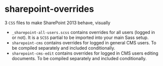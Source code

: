 # sharepoint-overrides
3 `CSS` files to make SharePoint 2013 behave, visually

- `_sharepoint-all-users.scss` contains overrides for all users (logged in or not). It is a `SCSS` partial to be imported into your main Sass setup.
- `sharepoint-cms` contains overrides for logged in general CMS users. To be compiled separately and included conditionally.
- `sharepoint-cms-edit` contains overrides for logged in CMS users editing documents. To be compiled separately and included conditionally.